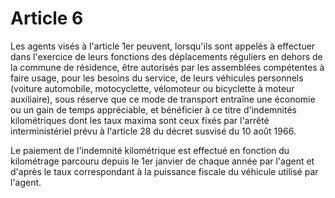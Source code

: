 # Article 6

Les agents visés à l'article 1er peuvent, lorsqu'ils sont appelés à effectuer dans l'exercice de leurs fonctions des déplacements réguliers en dehors de la commune de résidence, être autorisés par les assemblées compétentes à faire usage, pour les besoins du service, de leurs véhicules personnels (voiture automobile, motocyclette, vélomoteur ou bicyclette à moteur auxiliaire), sous réserve que ce mode de transport entraîne une économie ou un gain de temps appréciable, et bénéficier à ce titre d'indemnités kilométriques dont les taux maxima sont ceux fixés par l'arrêté interministériel prévu à l'article 28 du décret susvisé du 10 août 1966.

Le paiement de l'indemnité kilométrique est effectué en fonction du kilométrage parcouru depuis le 1er janvier de chaque année par l'agent et d'après le taux correspondant à la puissance fiscale du véhicule utilisé par l'agent.
